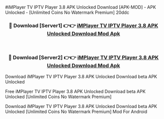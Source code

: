 #iMPlayer TV IPTV Player 3.8 APK Unlocked Download [APK-MOD] - APK Unlocked - [Unlimited Coins No Watermark Premium] 20ddc



<div align="center">

<h3>🔴 Download [Server1] 👉👉 <a href="https://momento.my/?title=iMPlayer_TV_IPTV_Player_3.8_APK_Unlocked_Download">iMPlayer TV IPTV Player 3.8 APK Unlocked Download Mod Apk</a></h3><br>

<h3>🔴 Download [Server2] 👉👉 <a href="https://momento.my/?title=iMPlayer_TV_IPTV_Player_3.8_APK_Unlocked_Download">iMPlayer TV IPTV Player 3.8 APK Unlocked Download Mod Apk</a></h3>
</div>



Download iMPlayer TV IPTV Player 3.8 APK Unlocked Download beta APK Unlocked

Free iMPlayer TV IPTV Player 3.8 APK Unlocked Download beta APK Unlocked [Unlimited Coins No Watermark Premium]

Download iMPlayer TV IPTV Player 3.8 APK Unlocked Download beta APK Unlocked [Unlimited Coins No Watermark Premium] Mod For Android

